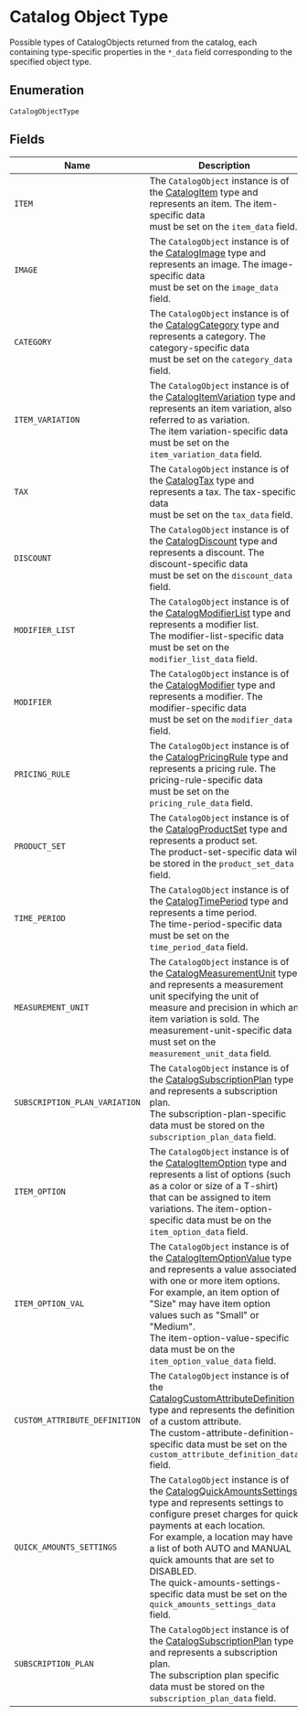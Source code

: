 
# Catalog Object Type

Possible types of CatalogObjects returned from the catalog, each
containing type-specific properties in the `*_data` field corresponding to the specified object type.

## Enumeration

`CatalogObjectType`

## Fields

| Name | Description |
|  --- | --- |
| `ITEM` | The `CatalogObject` instance is of the [CatalogItem](../../doc/models/catalog-item.md) type and represents an item. The item-specific data<br>must be set on the `item_data` field. |
| `IMAGE` | The `CatalogObject` instance is of the [CatalogImage](../../doc/models/catalog-image.md) type and represents an image. The image-specific data<br>must be set on the `image_data` field. |
| `CATEGORY` | The `CatalogObject` instance is of the [CatalogCategory](../../doc/models/catalog-category.md) type and represents a category. The category-specific data<br>must be set on the `category_data` field. |
| `ITEM_VARIATION` | The `CatalogObject` instance is of the  [CatalogItemVariation](../../doc/models/catalog-item-variation.md) type and represents an item variation, also referred to as variation.<br>The item variation-specific data must be set on the `item_variation_data` field. |
| `TAX` | The `CatalogObject` instance is of the [CatalogTax](../../doc/models/catalog-tax.md) type and represents a tax. The tax-specific data<br>must be set on the `tax_data` field. |
| `DISCOUNT` | The `CatalogObject` instance is of the [CatalogDiscount](../../doc/models/catalog-discount.md) type and represents a discount. The discount-specific data<br>must be set on the `discount_data` field. |
| `MODIFIER_LIST` | The `CatalogObject` instance is of the [CatalogModifierList](../../doc/models/catalog-modifier-list.md) type and represents a modifier list.<br>The modifier-list-specific data must be set on the `modifier_list_data` field. |
| `MODIFIER` | The `CatalogObject` instance is of the [CatalogModifier](../../doc/models/catalog-modifier.md) type and represents a modifier. The modifier-specific data<br>must be set on the `modifier_data` field. |
| `PRICING_RULE` | The `CatalogObject` instance is of the [CatalogPricingRule](../../doc/models/catalog-pricing-rule.md) type and represents a pricing rule. The pricing-rule-specific data<br>must be set on the `pricing_rule_data` field. |
| `PRODUCT_SET` | The `CatalogObject` instance is of the [CatalogProductSet](../../doc/models/catalog-product-set.md) type and represents a product set.<br>The product-set-specific data will be stored in the `product_set_data` field. |
| `TIME_PERIOD` | The `CatalogObject` instance is of the [CatalogTimePeriod](../../doc/models/catalog-time-period.md) type and represents a time period.<br>The time-period-specific data must be set on the `time_period_data` field. |
| `MEASUREMENT_UNIT` | The `CatalogObject` instance is of the [CatalogMeasurementUnit](../../doc/models/catalog-measurement-unit.md) type and represents a measurement unit specifying the unit of<br>measure and precision in which an item variation is sold. The measurement-unit-specific data must set on the `measurement_unit_data` field. |
| `SUBSCRIPTION_PLAN_VARIATION` | The `CatalogObject` instance is of the [CatalogSubscriptionPlan](../../doc/models/catalog-subscription-plan.md) type and represents a subscription plan.<br>The subscription-plan-specific data must be stored on the `subscription_plan_data` field. |
| `ITEM_OPTION` | The `CatalogObject` instance is of the [CatalogItemOption](../../doc/models/catalog-item-option.md) type and represents a list of options (such as a color or size of a T-shirt)<br>that can be assigned to item variations. The item-option-specific data must be on the `item_option_data` field. |
| `ITEM_OPTION_VAL` | The `CatalogObject` instance is of the [CatalogItemOptionValue](../../doc/models/catalog-item-option-value.md) type and represents a value associated with one or more item options.<br>For example, an item option of "Size" may have item option values such as "Small" or "Medium".<br>The item-option-value-specific data must be on the `item_option_value_data` field. |
| `CUSTOM_ATTRIBUTE_DEFINITION` | The `CatalogObject` instance is of the [CatalogCustomAttributeDefinition](../../doc/models/catalog-custom-attribute-definition.md) type and represents the definition of a custom attribute.<br>The custom-attribute-definition-specific data must be set on the `custom_attribute_definition_data` field. |
| `QUICK_AMOUNTS_SETTINGS` | The `CatalogObject` instance is of the [CatalogQuickAmountsSettings](../../doc/models/catalog-quick-amounts-settings.md) type and represents settings to configure preset charges for quick payments at each location.<br>For example, a location may have a list of both AUTO and MANUAL quick amounts that are set to DISABLED.<br>The quick-amounts-settings-specific data must be set on the `quick_amounts_settings_data` field. |
| `SUBSCRIPTION_PLAN` | The `CatalogObject` instance is of the [CatalogSubscriptionPlan](../../doc/models/catalog-subscription-plan.md) type and represents a subscription plan.<br>The subscription plan specific data must be stored on the `subscription_plan_data` field. |

